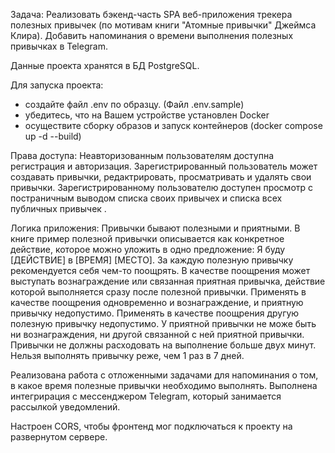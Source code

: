 Задача: 
Реализовать бэкенд-часть SPA веб-приложения трекера полезных привычек (по мотивам книги "Атомные привычки" Джеймса Клира).
Добавить напоминания о времени выполнения полезных привычках в Telegram.

Данные проекта хранятся в БД PostgreSQL.

Для запуска проекта:
- создайте файл .env по образцу. (Файл .env.sample)
- убедитесь, что на Вашем устройстве установлен Docker
- осуществите сборку образов и запуск контейнеров (docker compose up -d --build)

Права доступа: 
Неавторизованным пользователям доступна регистрация и авторизация.
Зарегистрированный пользователь может создавать привычки, редактрировать, просматривать и удалять свои привычки.
Зарегистрированному пользователю доступен просмотр с постраничным выводом списка своих привычех и списка всех публичных привычек .

Логика приложения:
Привычки бывают полезными и приятными.
В книге пример полезной привычки описывается как конкретное действие, которое можно уложить в одно предложение:
Я буду [ДЕЙСТВИЕ] в [ВРЕМЯ] [МЕСТО].
За каждую полезную привычку рекомендуется себя чем-то поощрять.
В качестве поощрения может выступать вознаграждение или связанная приятная привычка, действие которой выполняется сразу после полезной привычки.
Применять в качестве поощрения одновременно и вознаграждение, и приятную привычку недопустимо.
Применять в качестве поощрения другую полезную привычку недопустимо.
У приятной привычки не може быть ни вознаграждения, ни другой связанной с ней приятной привычки.
Привычки не должны расходовать на выполнение больше двух минут.
Нельзя выполнять привычку реже, чем 1 раз в 7 дней.

Реализована работа с отложенными задачами для напоминания о том, в какое время полезные привычки необходимо выполнять.
Выполнена интегрирация с мессенджером Telegram, который занимается рассылкой уведомлений.

Настроен CORS, чтобы фронтенд мог подключаться к проекту на развернутом сервере.
